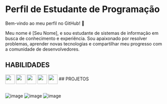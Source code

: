 # Perfil de Estudante de Programação

Bem-vindo ao meu perfil no GitHub! 👋

Meu nome é [Seu Nome], e sou estudante de sistemas de informação em busca de conhecimento e experiência. Sou apaixonado por resolver problemas, aprender novas tecnologias e compartilhar meu progresso com a comunidade de desenvolvedores.

## HABILIDADES

<img  align = "center" height= "30" widht = "40" src="https://cdn.jsdelivr.net/gh/devicons/devicon/icons/java/java-original.svg" />
<img  align = "center" height= "30" widht = "40" src="https://cdn.jsdelivr.net/gh/devicons/devicon/icons/python/python-original.svg" />
<img  align = "center" height= "30" widht = "40" src="https://cdn.jsdelivr.net/gh/devicons/devicon/icons/mysql/mysql-original-wordmark.svg" />
<img  align = "center" height= "30" widht = "40" src="https://cdn.jsdelivr.net/gh/devicons/devicon/icons/html5/html5-original.svg" />
<img  align = "center" height= "30" widht = "40" src="https://cdn.jsdelivr.net/gh/devicons/devicon/icons/css3/css3-original.svg" />
## PROJETOS

##

![image](https://github.com/tiagosousagomes/tiagosousagomes/assets/130390979/2f55703e-89ff-405b-986b-fd265373692c) ![image](https://github.com/tiagosousagomes/tiagosousagomes/assets/130390979/3da15a85-a481-4a49-b6de-efa6b8ea2092) ![image](https://github.com/tiagosousagomes/tiagosousagomes/assets/130390979/e3048d7c-f71b-434b-b3c4-6aa09273bbb9)





